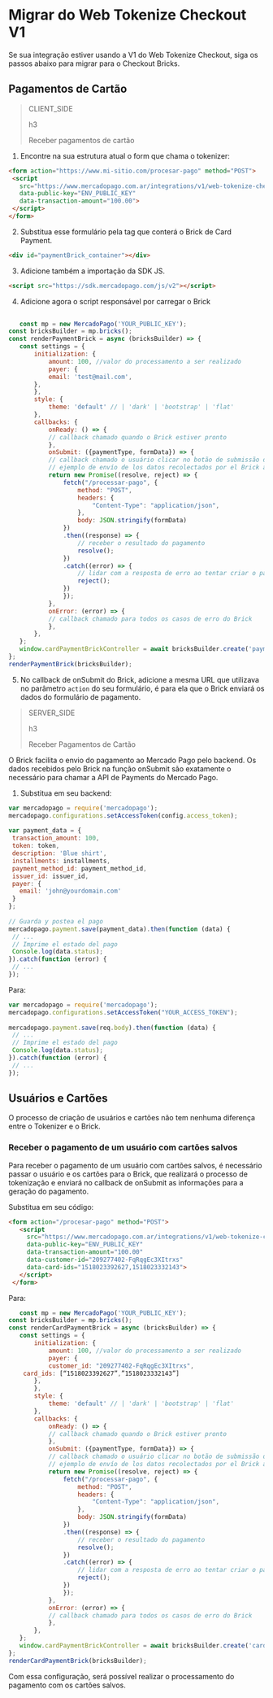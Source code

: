 # Migrar do Web Tokenize Checkout V1

Se sua integração estiver usando a V1 do Web Tokenize Checkout, siga os passos abaixo para migrar para o Checkout Bricks.

## Pagamentos de Cartão

> CLIENT_SIDE
>
> h3
>
> Receber pagamentos de cartão

1. Encontre na sua estrutura atual o form que chama o tokenizer:

```html
<form action="https://www.mi-sitio.com/procesar-pago" method="POST">
 <script
   src="https://www.mercadopago.com.ar/integrations/v1/web-tokenize-checkout.js"
   data-public-key="ENV_PUBLIC_KEY"
   data-transaction-amount="100.00">
 </script>
</form>
`````

2. Substitua esse formulário pela tag que conterá o Brick de Card Payment.

```html
<div id="paymentBrick_container"></div>
````

3. Adicione também a importação da SDK JS.

```html
<script src="https://sdk.mercadopago.com/js/v2"></script>
````

4. Adicione agora o script responsável por carregar o Brick

```JavaScript
 
   const mp = new MercadoPago('YOUR_PUBLIC_KEY');
const bricksBuilder = mp.bricks();
const renderPaymentBrick = async (bricksBuilder) => {
   const settings = {
       initialization: {
           amount: 100, //valor do processamento a ser realizado
           payer: {
           email: 'test@mail.com',
       },
       },
       style: {
           theme: 'default' // | 'dark' | 'bootstrap' | 'flat'
       },
       callbacks: {
           onReady: () => {
           // callback chamado quando o Brick estiver pronto
           },
           onSubmit: ({paymentType, formData}) => {
           // callback chamado o usuário clicar no botão de submissão dos dados
           // ejemplo de envío de los datos recolectados por el Brick a su servidor
           return new Promise((resolve, reject) => {
               fetch("/processar-pago", {
                   method: "POST",
                   headers: {
                       "Content-Type": "application/json",
                   },
                   body: JSON.stringify(formData)
               })
               .then((response) => {
                   // receber o resultado do pagamento
                   resolve();
               })
               .catch((error) => {
                   // lidar com a resposta de erro ao tentar criar o pagamento
                   reject();
               })
               });
           },
           onError: (error) => {
           // callback chamado para todos os casos de erro do Brick
           },
       },
   };
   window.cardPaymentBrickController = await bricksBuilder.create('payment', 'paymentBrick_container', settings);
};
renderPaymentBrick(bricksBuilder);
````

5. No callback de onSubmit do Brick, adicione a mesma URL que utilizava no parâmetro `action` do seu formulário, é para ela que o Brick enviará os dados do formulário de pagamento.

> SERVER_SIDE
>
> h3
>
> Receber Pagamentos de Cartão

O Brick facilita o envio do pagamento ao Mercado Pago pelo backend. Os dados recebidos pelo Brick na função onSubmit são exatamente o necessário para chamar a API de Payments do Mercado Pago. 

1. Substitua em seu backend:

```JavaScript
var mercadopago = require('mercadopago');
mercadopago.configurations.setAccessToken(config.access_token);
 
var payment_data = {
 transaction_amount: 100,
 token: token,
 description: 'Blue shirt',
 installments: installments,
 payment_method_id: payment_method_id,
 issuer_id: issuer_id,
 payer: {
   email: 'john@yourdomain.com'
 }
};
 
// Guarda y postea el pago
mercadopago.payment.save(payment_data).then(function (data) {
 // ...   
 // Imprime el estado del pago
 Console.log(data.status);
}).catch(function (error) {
 // ...
});
````

Para:

```JavaScript
var mercadopago = require('mercadopago');
mercadopago.configurations.setAccessToken("YOUR_ACCESS_TOKEN");
 
mercadopago.payment.save(req.body).then(function (data) {
 // ...   
 // Imprime el estado del pago
 Console.log(data.status);
}).catch(function (error) {
 // ...
});
````

## Usuários e Cartões

O processo de criação de usuários e cartões não tem nenhuma diferença entre o Tokenizer e o Brick.


### Receber o pagamento de um usuário com cartões salvos

Para receber o pagamento de um usuário com cartões salvos, é necessário passar o usuário e os cartões para o Brick, que realizará o processo de tokenização e enviará no callback de onSubmit as informações para a geração do pagamento.

Substitua em seu código: 
 
```html
<form action="/procesar-pago" method="POST">
   <script
     src="https://www.mercadopago.com.ar/integrations/v1/web-tokenize-checkout.js"
     data-public-key="ENV_PUBLIC_KEY"
     data-transaction-amount="100.00"
     data-customer-id="209277402-FqRqgEc3XItrxs"
     data-card-ids="1518023392627,1518023332143">
   </script>
 </form>
````

Para:

```JavaScript
   const mp = new MercadoPago('YOUR_PUBLIC_KEY');
const bricksBuilder = mp.bricks();
const renderCardPaymentBrick = async (bricksBuilder) => {
   const settings = {
       initialization: {
           amount: 100, //valor do processamento a ser realizado
           payer: {
           customer_id: "209277402-FqRqgEc3XItrxs",
	card_ids: [“1518023392627”,”1518023332143”]
       },
       },
       style: {
           theme: 'default' // | 'dark' | 'bootstrap' | 'flat'
       },
       callbacks: {
           onReady: () => {
           // callback chamado quando o Brick estiver pronto
           },
           onSubmit: ({paymentType, formData}) => {
           // callback chamado o usuário clicar no botão de submissão dos dados
           // ejemplo de envío de los datos recolectados por el Brick a su servidor
           return new Promise((resolve, reject) => {
               fetch("/processar-pago", {
                   method: "POST",
                   headers: {
                       "Content-Type": "application/json",
                   },
                   body: JSON.stringify(formData)
               })
               .then((response) => {
                   // receber o resultado do pagamento
                   resolve();
               })
               .catch((error) => {
                   // lidar com a resposta de erro ao tentar criar o pagamento
                   reject();
               })
               });
           },
           onError: (error) => {
           // callback chamado para todos os casos de erro do Brick
           },
       },
   };
   window.cardPaymentBrickController = await bricksBuilder.create('cardPayment', 'cardPaymentBrick_container', settings);
};
renderCardPaymentBrick(bricksBuilder);
````


Com essa configuração, será possível realizar o processamento do pagamento com os cartões salvos.

